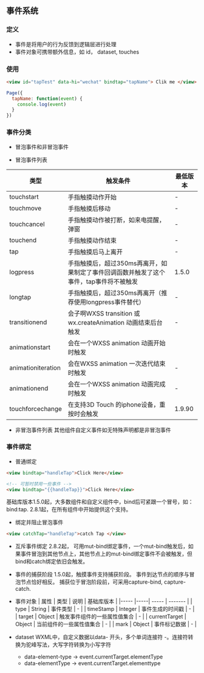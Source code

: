 ## 事件系统

### 定义
- 事件是将用户的行为反馈到逻辑层进行处理
- 事件对象可携带额外信息，如 id， dataset, touches

### 使用
```html
<view id="tapTest" data-hi="wechat" bindtap="tapName"> Clik me </view>
```
```js
Page({
  tapName: function(event) {
    console.log(event)
  }
})
```

### 事件分类

- 冒泡事件和非冒泡事件

- 冒泡事件列表

| 类型  | 触发条件  | 最低版本 |
| ------ | ------- | ------- |
|touchstart| 手指触摸动作开始 | - |
|touchmove | 手指触摸后移动 | - |
| touchcancel | 手指触摸动作被打断，如来电提醒，弹窗 | - |
|touchend | 手指触摸动作结束 | - |
| tap | 手指触摸后马上离开 | - |
| logpress | 手指触摸后，超过350ms再离开，如果制定了事件回调函数并触发了这个事件，tap事件将不被触发 | 1.5.0 |
| longtap | 手指触摸后，超过350ms再离开（推荐使用longpress事件替代）| - |
| transitionend | 会子啊WXSS transition 或 wx.createAnimation 动画结束后台触发 | - |
|animationstart | 会在一个WXSS animation 动画开始时触发 |
| animationiteration | 会在WXSS animation 一次迭代结束时触发 | - |
| animationend | 会在一个WXSS animation 动画完成时触发 | - |
| touchforcechange | 在支持3D Touch 的iphone设备，重按时会触发 | 1.9.90 |

- 非冒泡事件列表
其他组件自定义事件如无特殊声明都是非冒泡事件

### 事件绑定
- 普通绑定
```html
<view bindtap="handleTap">Click Here</view>
```
```html
<!-- 可暂时禁用一些事件 -->
<view bindtap="{{handleTap}}">Click Here</view>
```
基础库版本1.5.0起，大多数组件和自定义组件中，bind后可紧跟一个冒号，如：bind:tap. 2.8.1起，在所有组件中开始提供这个支持。

- 绑定并阻止冒泡事件
```html
<view catchTap="handleTap">catch Tap </view>
```
- 互斥事件绑定
 2.8.2起， 可用mut-bind绑定事件，一个mut-bind触发后，如果事件冒泡到其他节点上，其他节点上的mut-bind绑定事件不会被触发，但bind和catch绑定依旧会触发。

 - 事件的捕获阶段
 1.5.0起，触摸事件支持捕获阶段。
 事件到达节点的顺序与冒泡节点恰好相反。
 捕获位于冒泡阶段前，可采用capture-bind, capture-catch.

 - 事件对象
 | 属性 | 类型 | 说明 | 基础库版本 |
 |----- |-----| ----- | ------- |
 | type | String | 事件类型 | - |
 | timeStamp | Integer | 事件生成的时间戳 | - |
 | target | Object | 触发事件组件的一些属性值集合 | - |
 | currentTarget | Object | 当前组件的一些属性值集合 | - |
 | mark | Object | 事件标记数据 | - |


- dataset
WXML中，自定义数据以data- 开头，多个单词连接符 -。连接符转换为驼峰写法，大写字符转换为小写字符
  * data-element-type -> event.currentTarget.elementType
  * data-elementType -> event.currentTarget.elementtype







